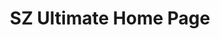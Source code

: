 ---
title: SZ Ultimate Home Page
description: This is the online home for the Shenzhen Ultimate group
---